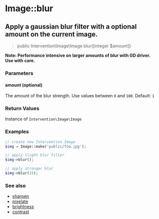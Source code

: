 # Image::blur
## Apply a gaussian blur filter with a optional amount on the current image.

> public Intervention\Image\Image blur([integer $amount])

**Note: Performance intensive on larger amounts of blur with GD driver. Use with care.**

### Parameters

#### amount (optional)
The amount of the blur strength. Use values between `0` and `100`. Default: `1`

### Return Values
Instance of `Intervention\Image\Image`

### Examples

```php
// create new Intervention Image
$img = Image::make('public/foo.jpg');

// apply slight blur filter
$img->blur();

// apply stronger blur
$img->blur(15);
```

### See also

- [sharpen](/v2/api/sharpen)
- [pixelate](/v2/api/pixelate)
- [brightness](/v2/api/brightness)
- [contrast](/v2/api/contrast)
